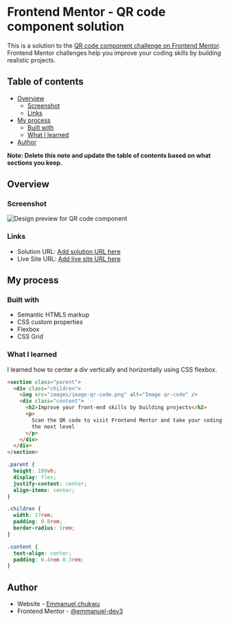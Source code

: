 # Frontend Mentor - QR code component solution

This is a solution to the [QR code component challenge on Frontend Mentor](https://www.frontendmentor.io/challenges/qr-code-component-iux_sIO_H). Frontend Mentor challenges help you improve your coding skills by building realistic projects.

## Table of contents

- [Overview](#overview)
  - [Screenshot](#screenshot)
  - [Links](#links)
- [My process](#my-process)
  - [Built with](#built-with)
  - [What I learned](#what-i-learned)
- [Author](#author)

**Note: Delete this note and update the table of contents based on what sections you keep.**

## Overview

### Screenshot

![Design preview for QR code component](.png)

### Links

- Solution URL: [Add solution URL here](https://your-solution-url.com)
- Live Site URL: [Add live site URL here](https://emmanuel-dev3.github.io/qr-code-component-main/)

## My process

### Built with

- Semantic HTML5 markup
- CSS custom properties
- Flexbox
- CSS Grid

### What I learned

I learned how to center a div vertically and horizontally using CSS flexbox.

```html
<section class="parent">
  <div class="children">
    <img src="images/image-qr-code.png" alt="Image qr-code" />
    <div class="content">
      <h2>Improve your front-end skills by building projects</h2>
      <p>
        Scan the QR code to visit Frontend Mentor and take your coding skills to
        the next level
      </p>
    </div>
  </div>
</section>
```

```css
.parent {
  height: 100vh;
  display: flex;
  justify-content: center;
  align-items: center;
}

.children {
  width: 17rem;
  padding: 0.8rem;
  border-radius: 1rem;
}

.content {
  text-align: center;
  padding: 0.4rem 0.3rem;
}
```

## Author

- Website - [Emmanuel chukwu](https://emmanuel-dev3.github.io/qr-code-component-main/)
- Frontend Mentor - [@emmanuel-dev3](https://www.frontendmentor.io/profile/emmanuel-dev3)
